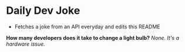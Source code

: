 
# Daily Dev Joke

- Fetches a joke from an API everyday and edits this README

**How many developers does it take to change a light bulb?**
*None. It's a hardware issue.*